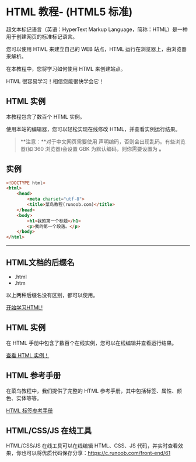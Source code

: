 # HTML 教程- (HTML5 标准)

超文本标记语言（英语：HyperText Markup Language，简称：HTML）是一种用于创建网页的标准标记语言。

您可以使用 HTML 来建立自己的 WEB 站点，HTML 运行在浏览器上，由浏览器来解析。

在本教程中，您将学习如何使用 HTML 来创建站点。

HTML 很容易学习！相信您能很快学会它！

## HTML 实例

本教程包含了数百个 HTML 实例。

使用本站的编辑器，您可以轻松实现在线修改 HTML，并查看实例运行结果。

> **注意：**对于中文网页需要使用 **<meta charset="utf-8">** 声明编码，否则会出现乱码。有些浏览器(如 360 浏览器)会设置 GBK 为默认编码，则你需要设置为 **<meta charset="gbk">。**

## 实例

```html
<!DOCTYPE html>
<html>
    <head>
        <meta charset="utf-8">
        <title>菜鸟教程(runoob.com)</title>
    </head>
    <body>
        <h1>我的第一个标题</h1>
        <p>我的第一个段落。</p>
    </body>
</html>
```

------

## HTML文档的后缀名

- .html
- .htm

以上两种后缀名没有区别，都可以使用。

[开始学习HTML!](https://www.runoob.com/html/html-intro.html)

## HTML 实例

在 HTML 手册中包含了数百个在线实例，您可以在线编辑并查看运行结果。

[查看 HTML 实例！](https://www.runoob.com/html/html-examples.html)

## HTML 参考手册

在菜鸟教程中，我们提供了完整的 HTML 参考手册，其中包括标签、属性、颜色、实体等等。

[HTML 标签参考手册](https://www.runoob.com/tags/html-reference.html)

## HTML/CSS/JS 在线工具

HTML/CSS/JS 在线工具可以在线编辑 HTML、CSS、JS 代码，并实时查看效果，你也可以将优质代码保存分享：https://c.runoob.com/front-end/61